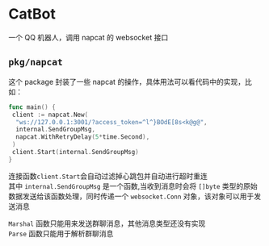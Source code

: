 # CatBot

一个 QQ 机器人，调用 napcat 的 websocket 接口

## `pkg/napcat`

这个 package 封装了一些 napcat 的操作，具体用法可以看代码中的实现，比如：

```go
func main() {
 client := napcat.New(
  "ws://127.0.0.1:3001/?access_token=^l^}BOdE[8s<k@g@",
  internal.SendGroupMsg,
  napcat.WithRetryDelay(5*time.Second),
 )
 client.Start(internal.SendGroupMsg)
}
```

连接函数`client.Start`会自动过滤掉心跳包并自动进行超时重连  
其中 `internal.SendGroupMsg` 是一个函数,当收到消息时会将 `[]byte` 类型的原始数据发送给该函数处理，同时传递一个 `websocket.Conn` 对象，该对象可以用于发送消息  

`Marshal` 函数只能用来发送群聊消息，其他消息类型还没有实现  
`Parse` 函数只能用于解析群聊消息  
